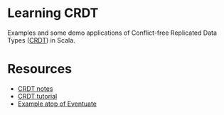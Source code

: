 # Learning CRDT

Examples and some demo applications of Conflict-free Replicated Data Types
([CRDT](https://hal.inria.fr/inria-00609399v1/document)) in Scala.

# Resources

* [CRDT notes](https://github.com/pfrazee/crdt_notes)
* [CRDT tutorial](https://github.com/ljwagerfield/crdt)
* [Example atop of Eventuate](https://github.com/krasserm/eventuate-crdt-example)
